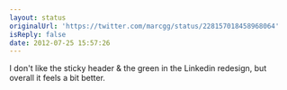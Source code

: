 ```yaml
---
layout: status
originalUrl: 'https://twitter.com/marcgg/status/228157018458968064'
isReply: false
date: 2012-07-25 15:57:26
---
```


I don't like the sticky header &amp; the green in the Linkedin redesign, but overall it feels a bit better.
